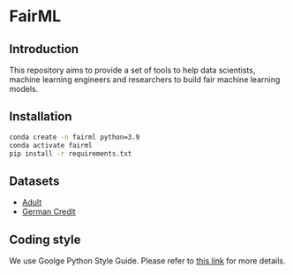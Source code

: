# FairML

## Introduction

This repository aims to provide a set of tools to help data scientists, machine learning engineers and researchers to build fair machine learning models.

## Installation

```bash
conda create -n fairml python=3.9
conda activate fairml
pip install -r requirements.txt
```

## Datasets

- [Adult](https://archive.ics.uci.edu/ml/datasets/adult)
- [German Credit](https://archive.ics.uci.edu/ml/datasets/Statlog+%28German+Credit+Data%29)

## Coding style

We use Goolge Python Style Guide. Please refer to [this link](https://google.github.io/styleguide/pyguide.html) for more details.
